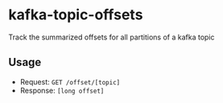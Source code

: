 # kafka-topic-offsets

Track the summarized offsets for all partitions of a kafka topic

## Usage

* Request: `GET /offset/[topic]`
* Response: `[long offset]`
